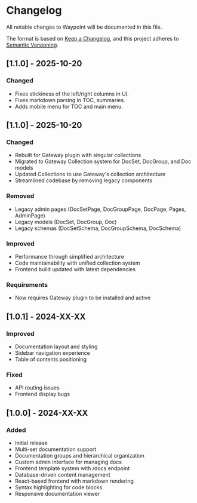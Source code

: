 # Changelog

All notable changes to Waypoint will be documented in this file.

The format is based on [Keep a Changelog](https://keepachangelog.com/en/1.0.0/),
and this project adheres to [Semantic Versioning](https://semver.org/spec/v2.0.0.html).

## [1.1.0] - 2025-10-20

### Changed
- Fixes stickiness of the left/right columns in UI. 
- Fixes markdown parsing in TOC, summaries.
- Adds mobile menu for TOC and main menu.

## [1.1.0] - 2025-10-20

### Changed
- Rebuilt for Gateway plugin with singular collections
- Migrated to Gateway Collection system for DocSet, DocGroup, and Doc models
- Updated Collections to use Gateway's collection architecture
- Streamlined codebase by removing legacy components

### Removed
- Legacy admin pages (DocSetPage, DocGroupPage, DocPage, Pages, AdminPage)
- Legacy models (DocSet, DocGroup, Doc)
- Legacy schemas (DocSetSchema, DocGroupSchema, DocSchema)

### Improved
- Performance through simplified architecture
- Code maintainability with unified collection system
- Frontend build updated with latest dependencies

### Requirements
- Now requires Gateway plugin to be installed and active

## [1.0.1] - 2024-XX-XX

### Improved
- Documentation layout and styling
- Sidebar navigation experience
- Table of contents positioning

### Fixed
- API routing issues
- Frontend display bugs

## [1.0.0] - 2024-XX-XX

### Added
- Initial release
- Multi-set documentation support
- Documentation groups and hierarchical organization
- Custom admin interface for managing docs
- Frontend template system with /docs endpoint
- Database-driven content management
- React-based frontend with markdown rendering
- Syntax highlighting for code blocks
- Responsive documentation viewer
